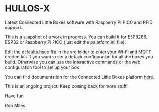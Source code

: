 # HULLOS-X
Latest Connected Little Boxes software with Raspberry PI PICO and RFID support.

This is a snapshot of a work in progress. You can build it for ESP8266, ESP32 or Raspberry Pi PICO (just edit the palatform.ini file).

Edit the defaults.hsec file in the src folder to enter your Wi-Fi and MQTT credentials if you want to set a default configuration for all the boxes you build. Otherwise you can use the interactive commands or the web configuration tool to set up your box. 

You can find documentation for the Connected Little Boxes platform [here](https://github.com/connected-little-boxes/box-doc).

This is an ongoing project. Keep coming back for more stuff. 

Have fun

Rob Miles

